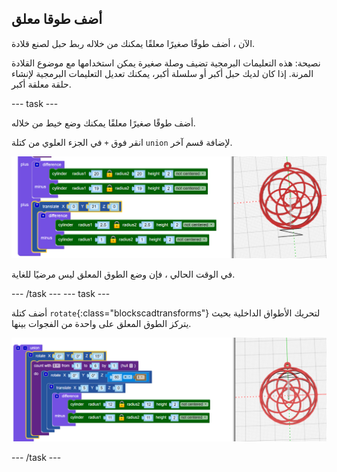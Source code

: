 ## أضف طوقا معلق

الآن ، أضف طوقًا صغيرًا معلقًا يمكنك من خلاله ربط حبل لصنع قلادة.

نصيحة: هذه التعليمات البرمجية تضيف وصلة صغيرة يمكن استخدامها مع موضوع القلادة المرنة. إذا كان لديك حبل أكبر أو سلسلة أكبر، يمكنك تعديل التعليمات البرمجية لإنشاء حلقة معلقة أكبر.

--- task ---

أضف طوقًا صغيرًا معلقًا يمكنك وضع خيط من خلاله.

انقر فوق `+` في الجزء العلوي من كتلة `union` لإضافة قسم آخر.

![لقطة الشاشة](images/pendant-hang.png)

في الوقت الحالي ، فإن وضع الطوق المعلق ليس مرضيًا للغاية.

--- /task --- --- task ---

أضف كتلة `rotate`{:class="blockscadtransforms"} لتحريك الأطواق الداخلية بحيث يتركز الطوق المعلق على واحدة من الفجوات بينها.

![لقطة الشاشة](images/pendant-hang-rotate.png)

--- /task ---	


	
